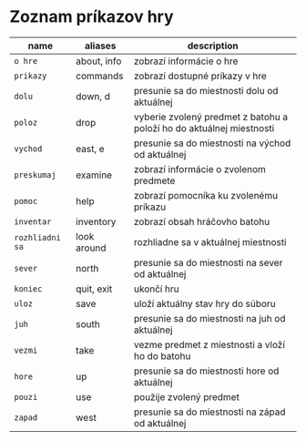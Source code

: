# Zoznam príkazov hry

| name            | aliases     | description                                                          |
|-----------------|-------------|----------------------------------------------------------------------|
| `o hre`         | about, info | zobrazí informácie o hre                                             |
| `prikazy`       | commands    | zobrazí dostupné príkazy v hre                                       |
| `dolu`          | down, d     | presunie sa do miestnosti dolu od aktuálnej                          |
| `poloz`         | drop        | vyberie zvolený predmet z batohu a položí ho do aktuálnej miestnosti |
| `vychod`        | east, e     | presunie sa do miestnosti na východ od aktuálnej                     |
| `preskumaj`     | examine     | zobrazí informácie o zvolenom predmete                               |
| `pomoc`         | help        | zobrazí pomocníka ku zvolenému príkazu                               |
| `inventar`      | inventory   | zobrazí obsah hráčovho batohu                                        |
| `rozhliadni sa` | look around | rozhliadne sa v aktuálnej miestnosti                                 |
| `sever`         | north       | presunie sa do miestnosti na sever od aktuálnej                      |
| `koniec`        | quit, exit  | ukončí hru                                                           |
| `uloz`          | save        | uloží aktuálny stav hry do súboru                                    |
| `juh`           | south       | presunie sa do miestnosti na juh od aktuálnej                        |
| `vezmi`         | take        | vezme predmet z miestnosti a vloží ho do batohu                      |
| `hore`          | up          | presunie sa do miestnosti hore od aktuálnej                          |
| `pouzi`         | use         | použije zvolený predmet                                              |
| `zapad`         | west        | presunie sa do miestnosti na západ od aktuálnej                      |

